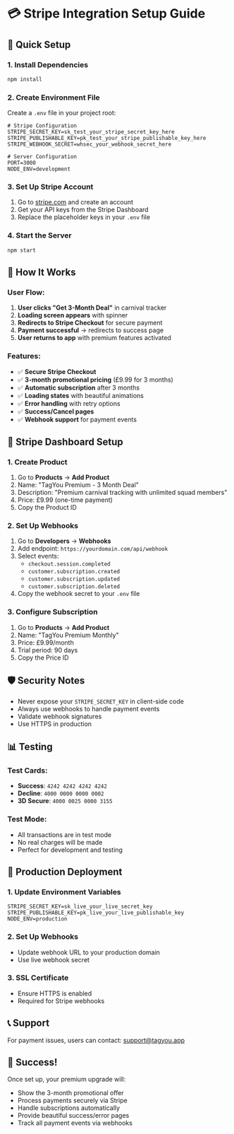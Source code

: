 # 💳 Stripe Integration Setup Guide

## 🚀 Quick Setup

### 1. Install Dependencies
```bash
npm install
```

### 2. Create Environment File
Create a `.env` file in your project root:
```env
# Stripe Configuration
STRIPE_SECRET_KEY=sk_test_your_stripe_secret_key_here
STRIPE_PUBLISHABLE_KEY=pk_test_your_stripe_publishable_key_here
STRIPE_WEBHOOK_SECRET=whsec_your_webhook_secret_here

# Server Configuration
PORT=3000
NODE_ENV=development
```

### 3. Set Up Stripe Account
1. Go to [stripe.com](https://stripe.com) and create an account
2. Get your API keys from the Stripe Dashboard
3. Replace the placeholder keys in your `.env` file

### 4. Start the Server
```bash
npm start
```

## 🎯 How It Works

### User Flow:
1. **User clicks "Get 3-Month Deal"** in carnival tracker
2. **Loading screen appears** with spinner
3. **Redirects to Stripe Checkout** for secure payment
4. **Payment successful** → redirects to success page
5. **User returns to app** with premium features activated

### Features:
- ✅ **Secure Stripe Checkout**
- ✅ **3-month promotional pricing** (£9.99 for 3 months)
- ✅ **Automatic subscription** after 3 months
- ✅ **Loading states** with beautiful animations
- ✅ **Error handling** with retry options
- ✅ **Success/Cancel pages**
- ✅ **Webhook support** for payment events

## 🔧 Stripe Dashboard Setup

### 1. Create Product
1. Go to **Products** → **Add Product**
2. Name: "TagYou Premium - 3 Month Deal"
3. Description: "Premium carnival tracking with unlimited squad members"
4. Price: £9.99 (one-time payment)
5. Copy the Product ID

### 2. Set Up Webhooks
1. Go to **Developers** → **Webhooks**
2. Add endpoint: `https://yourdomain.com/api/webhook`
3. Select events:
   - `checkout.session.completed`
   - `customer.subscription.created`
   - `customer.subscription.updated`
   - `customer.subscription.deleted`
4. Copy the webhook secret to your `.env` file

### 3. Configure Subscription
1. Go to **Products** → **Add Product**
2. Name: "TagYou Premium Monthly"
3. Price: £9.99/month
4. Trial period: 90 days
5. Copy the Price ID

## 🛡️ Security Notes

- Never expose your `STRIPE_SECRET_KEY` in client-side code
- Always use webhooks to handle payment events
- Validate webhook signatures
- Use HTTPS in production

## 📊 Testing

### Test Cards:
- **Success**: `4242 4242 4242 4242`
- **Decline**: `4000 0000 0000 0002`
- **3D Secure**: `4000 0025 0000 3155`

### Test Mode:
- All transactions are in test mode
- No real charges will be made
- Perfect for development and testing

## 🚀 Production Deployment

### 1. Update Environment Variables
```env
STRIPE_SECRET_KEY=sk_live_your_live_secret_key
STRIPE_PUBLISHABLE_KEY=pk_live_your_live_publishable_key
NODE_ENV=production
```

### 2. Set Up Webhooks
- Update webhook URL to your production domain
- Use live webhook secret

### 3. SSL Certificate
- Ensure HTTPS is enabled
- Required for Stripe webhooks

## 📞 Support

For payment issues, users can contact: support@tagyou.app

## 🎉 Success!

Once set up, your premium upgrade will:
- Show the 3-month promotional offer
- Process payments securely via Stripe
- Handle subscriptions automatically
- Provide beautiful success/error pages
- Track all payment events via webhooks
